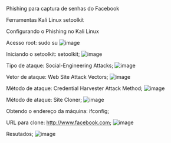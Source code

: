 Phishing para captura de senhas do Facebook

Ferramentas
Kali Linux
setoolkit

Configurando o Phishing no Kali Linux

Acesso root: sudo su
![image](https://user-images.githubusercontent.com/71944126/225031415-575976dc-42de-4893-9251-f5b5b51f862d.png)

Iniciando o setoolkit: setoolkit;
![image](https://user-images.githubusercontent.com/71944126/225031499-b6ee9d8e-609d-4208-91ce-944b61bbb30e.png)

Tipo de ataque: Social-Engineering Attacks;
![image](https://user-images.githubusercontent.com/71944126/225031582-39e340b2-b1f0-4333-86b5-a07fef87cd51.png)

Vetor de ataque: Web Site Attack Vectors;
![image](https://user-images.githubusercontent.com/71944126/225031704-540f4565-5883-4ecc-8cab-09fc30641490.png)

Método de ataque: Credential Harvester Attack Method;
![image](https://user-images.githubusercontent.com/71944126/225031819-1fb706a0-deae-4aac-85dc-78a6e6a926cc.png)

Método de ataque: Site Cloner;
![image](https://user-images.githubusercontent.com/71944126/225031903-6fe82bfc-e91b-4200-b735-57d10afe10c9.png)

Obtendo o endereço da máquina: ifconfig;

URL para clone: http://www.facebook.com;
![image](https://user-images.githubusercontent.com/71944126/225031989-7cdb0176-12d7-4240-b421-ac6ba0664294.png)

Resutados;
![image](https://user-images.githubusercontent.com/71944126/225032055-9e7ad244-ec0d-485c-a21e-e1c91e58a8fd.png)
